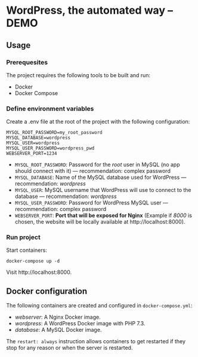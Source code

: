 WordPress, the automated way – DEMO
===================================

## Usage

### Prerequesites

The project requires the following tools to be built and run:

* Docker
* Docker Compose

### Define environment variables

Create a .env file at the root of the project with the following configuration:

    MYSQL_ROOT_PASSWORD=my_root_password
    MYSQL_DATABASE=wordpress
    MYSQL_USER=wordpress
    MYSQL_USER_PASSWORD=wordpress_pwd
    WEBSERVER_PORT=1234

* `MYSQL_ROOT_PASSWORD`: Password for the *root* user in MySQL (no app should connect with it) — recommendation: complex password
* `MYSQL_DATABASE`: Name of the MySQL database used for WordPress — recommendation: *wordpress*
* `MYSQL_USER`: MySQL username that WordPress will use to connect to the database — recommendation: *wordpress*
* `MYSQL_USER_PASSWORD`: Password for WordPress MySQL user — recommendation: complex password
* `WEBSERVER_PORT`: **Port that will be exposed for Nginx** (Example if *8000* is chosen, the website will be locally available at http://localhost:8000).

### Run project

Start containers:

    docker-compose up -d

Visit http://localhost:8000.

## Docker configuration

The following containers are created and configured in `docker-compose.yml`:

* *webserver*: A Nginx Docker image.
* *wordpress*: A WordPress Docker image with PHP 7.3.
* *database*: A MySQL Docker image.

The `restart: always` instruction allows containers to get restarted if they stop for any reason
or when the server is restarted.
